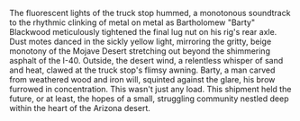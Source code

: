 The fluorescent lights of the truck stop hummed, a monotonous soundtrack to the rhythmic clinking of metal on metal as  Bartholomew "Barty" Blackwood meticulously tightened the final lug nut on his rig's rear axle.  Dust motes danced in the sickly yellow light, mirroring the gritty, beige monotony of the Mojave Desert stretching out beyond the shimmering asphalt of the I-40.  Outside, the desert wind, a relentless whisper of sand and heat, clawed at the truck stop's flimsy awning.  Barty, a man carved from weathered wood and iron will, squinted against the glare, his brow furrowed in concentration.  This wasn't just any load. This shipment held the future, or at least, the hopes of a small, struggling community nestled deep within the heart of the Arizona desert.
